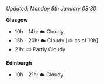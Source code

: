 *Updated: Monday 8th January 08:30*

**Glasgow**

* 10h - 14h: :cloud: Cloudy
* 15h - 20h: :cloud: Cloudy [:partly_sunny: as of 10h]
* 21h: :partly_sunny: Partly Cloudy

**Edinburgh**

* 10h - 21h: :cloud: Cloudy
